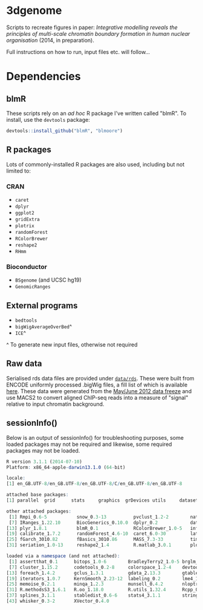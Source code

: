 3dgenome
========

Scripts to recreate figures in paper: _Integrative modelling reveals the principles of multi-scale chromatin boundary formation in human nuclear organisation_ (2014, in preparation).

Full instructions on how to run, input files etc. will follow...

# Dependencies

## blmR

These scripts rely on an _ad hoc_ R package I've written called "blmR". To install, use the `devtools` package:

```r
devtools::install_github("blmR", "blmoore")
```

## R packages

Lots of commonly-installed R packages are also used, including but not limited to: 

### CRAN

* `caret`
* `dplyr` 
* `ggplot2`
* `gridExtra`
* `plotrix`
* `randomForest`
* `RColorBrewer`
* `reshape2`
* `RHmm`

### Bioconductor

* `BSgenome` (and UCSC hg19)
* `GenomicRanges`

## External programs

* `bedtools`
* `bigWigAverageOverBed`^
* `ICE`^

^ To generate new input files, otherwise not required

## Raw data

Serialised rds data files are provided under [`data/rds`](data/rds). These were built from ENCODE uniformly processed .bigWig files, a fill list of which is available [here](http://www.broadinstitute.org/~anshul/projects/encode/rawdata/signal/mar2012/pooledReps/bigwig/macs2signal/foldChange/). These data were generated from the [May/June 2012 data freeze](https://sites.google.com/site/anshulkundaje/projects/modencode) and use MACS2 to convert aligned ChIP-seq reads into a measure of "signal" relative to input chromatin background.

## sessionInfo()

Below is an output of sessionInfo() for troubleshooting purposes, some loaded packages may not be required and likewise, some required packages may not be loaded.

```r
R version 3.1.1 (2014-07-10)
Platform: x86_64-apple-darwin13.1.0 (64-bit)

locale:
[1] en_GB.UTF-8/en_GB.UTF-8/en_GB.UTF-8/C/en_GB.UTF-8/en_GB.UTF-8

attached base packages:
[1] parallel  grid      stats     graphics  grDevices utils     datasets  methods   base     

other attached packages:
 [1] Rmpi_0.6-5           snow_0.3-13          pvclust_1.2-2        naturalsort_0.1.2    GenomicRanges_1.16.4 GenomeInfoDb_1.0.2  
 [7] IRanges_1.22.10      BiocGenerics_0.10.0  dplyr_0.2            data.table_1.9.2     RHmm_2.0.3           nlme_3.1-117        
[13] plyr_1.8.1           blmR_0.1             RColorBrewer_1.0-5   infotheo_1.2.0       ROCR_1.0-5           gplots_2.14.1       
[19] calibrate_1.7.2      randomForest_4.6-10  caret_6.0-30         lattice_0.20-29      gridExtra_0.9.1      ggplot2_1.0.0       
[25] fGarch_3010.82       fBasics_3010.86      MASS_7.3-33          timeSeries_3010.97   timeDate_3010.98     corrgram_1.5        
[31] seriation_1.0-13     reshape2_1.4         R.matlab_3.0.1       plotrix_3.5-7        scales_0.2.4        

loaded via a namespace (and not attached):
 [1] assertthat_0.1      bitops_1.0-6        BradleyTerry2_1.0-5 brglm_0.5-9         car_2.0-20          caTools_1.17       
 [7] cluster_1.15.2      codetools_0.2-8     colorspace_1.2-4    devtools_1.5        digest_0.6.4        evaluate_0.5.5     
[13] foreach_1.4.2       gclus_1.3.1         gdata_2.13.3        gtable_0.1.2        gtools_3.4.1        httr_0.4           
[19] iterators_1.0.7     KernSmooth_2.23-12  labeling_0.2        lme4_1.1-7          magrittr_1.0.1      Matrix_1.1-4       
[25] memoise_0.2.1       minqa_1.2.3         munsell_0.4.2       nloptr_1.0.4        nnet_7.3-8          proto_0.3-10       
[31] R.methodsS3_1.6.1   R.oo_1.18.0         R.utils_1.32.4      Rcpp_0.11.2         RCurl_1.95-4.3      roxygen2_4.0.1.99  
[37] splines_3.1.1       stabledist_0.6-6    stats4_3.1.1        stringr_0.6.2       tools_3.1.1         TSP_1.0-9          
[43] whisker_0.3-2       XVector_0.4.0   
```
